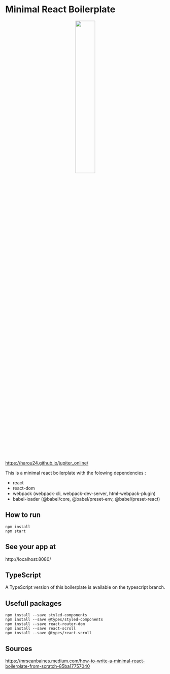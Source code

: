 # Minimal React Boilerplate
<p align="center">
<img src="https://res.cloudinary.com/practicaldev/image/fetch/s--UVX7ie6K--/c_limit%2Cf_auto%2Cfl_progressive%2Cq_auto%2Cw_880/https://dev-to-uploads.s3.amazonaws.com/i/v4y43jjfj7u5r8to8qdu.png"  width=35% height=35%>
</p>

https://harou24.github.io/jupiter_online/


This is a minimal react boilerplate with the folowing dependencies :
- react
- react-dom
- webpack (webpack-cli, webpack-dev-server, html-webpack-plugin) 
- babel-loader (@babel/core, @babel/preset-env, @babel/preset-react)

## How to run
```
npm install
npm start
```

## See your app at
http://localhost:8080/

## TypeScript
A TypeScript version of this boilerplate is available on the typescript branch.

## Usefull packages
```
npm install --save styled-components
npm install --save @types/styled-components
npm install --save react-router-dom
npm install --save react-scroll
npm install --save @types/react-scroll
```
## Sources

https://mrseanbaines.medium.com/how-to-write-a-minimal-react-boilerplate-from-scratch-85ba17757040
